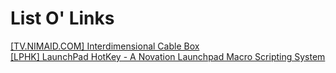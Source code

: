 # List O' Links
<a href="http://tv.nimaid.com">[TV.NIMAID.COM] Interdimensional Cable Box</a>
<br>
<a href="https://github.com/nimaid/LPHK">[LPHK] LaunchPad HotKey - A Novation Launchpad Macro Scripting System</a>
